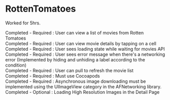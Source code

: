 RottenTomatoes
==============
Worked for 5hrs. 

Completed - Required : User can view a list of movies from Rotten Tomatoes <br>
Completed - Required : User can view movie details by tapping on a cell <br>
Completed - Required : User sees loading state while waiting for movies API <br>
Completed - Required : User sees error message when there's a networking error (Implemented by hiding and unhiding a label  according to the condition) <br>
Completed - Required : User can pull to refresh the movie list <br>
Completed - Required : Must use Cocoapods <br>
Completed - Required : Asynchronous image downloading must be implemented using the UIImageView category in the AFNetworking library. <br>
Completed - Optional : Loading High Resolution Images in the Detail Page <br>
